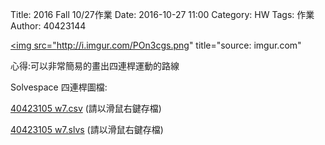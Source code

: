 Title: 2016 Fall 10/27作業
Date: 2016-10-27 11:00
Category: HW
Tags: 作業
Author: 40423144 


<!-- PELICAN_END_SUMMARY -->

<a href="http://imgur.com/POn3cgs"><img src="http://i.imgur.com/POn3cgs.png" title="source: imgur.com"</a>
<p> 心得:可以非常簡易的畫出四連桿運動的路線</p>
<p>Solvespace 四連桿圖檔:</p>
<p><a href="./../w7/40423105 w7.csv">40423105 w7.csv</a> (請以滑鼠右鍵存檔)</p>
<p><a href="./../w7/40423105 w7.slvs">40423105 w7.slvs</a> (請以滑鼠右鍵存檔)</p>